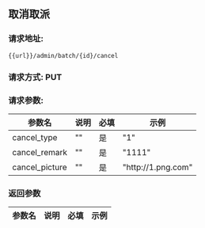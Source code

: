 ## 取消取派
### 请求地址:
```
{{url}}/admin/batch/{id}/cancel
```
### 请求方式: PUT  
### 请求参数:  

|参数名|说明|必填|示例|  
 |---|---|---|---|  
|cancel_type|""|是|"1"|  
|cancel_remark|""|是|"1111"|  
|cancel_picture|""|是|"http:\/\/1.png.com"|  
### 返回参数  

|参数名|说明|必填|示例|  
 |---|---|---|---|  
